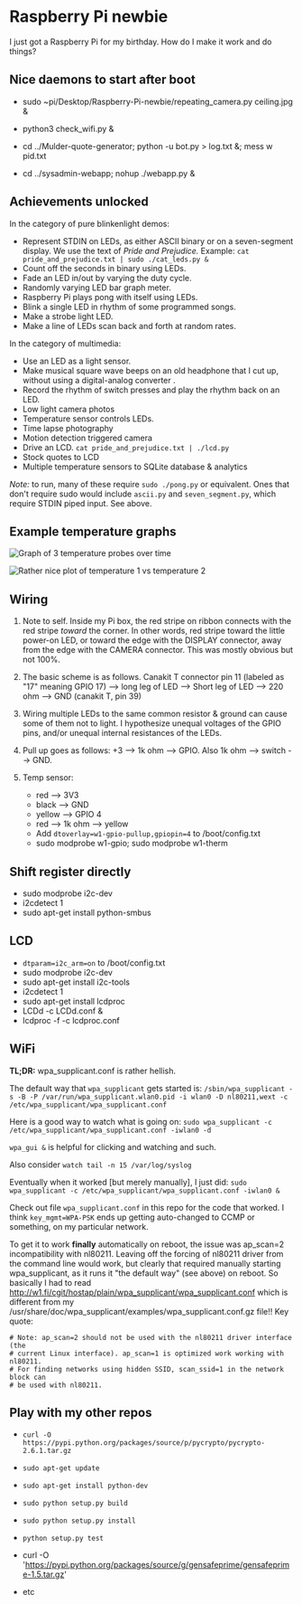 Raspberry Pi newbie
========

I just got a Raspberry Pi for my birthday. How do I make it work and
do things?

Nice daemons to start after boot
--------
* sudo ~pi/Desktop/Raspberry-Pi-newbie/repeating_camera.py ceiling.jpg &

* python3 check_wifi.py &

* cd ../Mulder-quote-generator; python -u bot.py > log.txt &; mess w pid.txt

* cd ../sysadmin-webapp; nohup ./webapp.py &


Achievements unlocked
--------

In the category of pure blinkenlight demos:

* Represent STDIN on LEDs, as either ASCII binary or on a
  seven-segment display. We use the text of _Pride and Prejudice._
  Example: `cat pride_and_prejudice.txt | sudo ./cat_leds.py &`
* Count off the seconds in binary using LEDs.
* Fade an LED in/out by varying the duty cycle.
* Randomly varying LED bar graph meter.
* Raspberry Pi plays pong with itself using LEDs.
* Blink a single LED in rhythm of some programmed songs.
* Make a strobe light LED.
* Make a line of LEDs scan back and forth at random rates.

In the category of multimedia:

* Use an LED as a light sensor.
* Make musical square wave beeps on an old headphone that I cut up,
  without using a digital-analog converter .
* Record the rhythm of switch presses and play the rhythm back on an
  LED.
* Low light camera photos
* Temperature sensor controls LEDs.
* Time lapse photography
* Motion detection triggered camera
* Drive an LCD. `cat pride_and_prejudice.txt | ./lcd.py`
* Stock quotes to LCD
* Multiple temperature sensors to SQLite database & analytics

*Note:* to run, many of these require `sudo ./pong.py` or
equivalent. Ones that don't require sudo would include `ascii.py` and
`seven_segment.py`, which require STDIN piped input. See above.


Example temperature graphs
--------
![Graph of 3 temperature probes over time](https://dl.dropboxusercontent.com/u/38640281/github_img/threeTempVsTime.png)

![Rather nice plot of temperature 1 vs temperature 2](https://dl.dropboxusercontent.com/u/38640281/github_img/catbedVsRadiator.png)


Wiring
--------

1. Note to self. Inside my Pi box, the red stripe on ribbon connects
with the red stripe *toward* the corner. In other words, red stripe
toward the little power-on LED, or toward the edge with the DISPLAY
connector, away from the edge with the CAMERA connector. This was
mostly obvious but not 100%.

2. The basic scheme is as follows. Canakit T connector pin 11 (labeled
as "17" meaning GPIO 17) --> long leg of LED --> Short leg of LED -->
220 ohm --> GND (canakit T, pin 39)

3. Wiring multiple LEDs to the same common resistor & ground can cause
some of them not to light. I hypothesize unequal voltages of the GPIO
pins, and/or unequal internal resistances of the LEDs.

4. Pull up goes as follows: +3 --> 1k ohm --> GPIO. Also 1k ohm -->
switch --> GND.

5. Temp sensor: 
    * red --> 3V3
    * black --> GND
    * yellow --> GPIO 4
    * red --> 1k ohm --> yellow
    * Add `dtoverlay=w1-gpio-pullup,gpiopin=4` to /boot/config.txt
    * sudo modprobe w1-gpio; sudo modprobe w1-therm

Shift register directly
--------
* sudo modprobe i2c-dev
* i2cdetect 1
* sudo apt-get install python-smbus



LCD
--------
* `dtparam=i2c_arm=on` to /boot/config.txt
* sudo modprobe i2c-dev
* sudo apt-get install i2c-tools
* i2cdetect 1
* sudo apt-get install lcdproc
* LCDd -c LCDd.conf &
* lcdproc -f -c lcdproc.conf

WiFi
--------

**TL;DR:** wpa_supplicant.conf is rather hellish.



The default way that `wpa_supplicant` gets started is:
`/sbin/wpa_supplicant -s -B -P /var/run/wpa_supplicant.wlan0.pid -i
wlan0 -D nl80211,wext -c /etc/wpa_supplicant/wpa_supplicant.conf`

Here is a good way to watch what is going on: `sudo wpa_supplicant
-c /etc/wpa_supplicant/wpa_supplicant.conf -iwlan0 -d`

`wpa_gui &` is helpful for clicking and watching and such.

Also consider `watch tail -n 15 /var/log/syslog`

Eventually when it worked [but merely manually], I just did: `sudo
wpa_supplicant -c /etc/wpa_supplicant/wpa_supplicant.conf -iwlan0 &`

Check out file `wpa_supplicant.conf` in this repo for the code that
worked. I think `key_mgmt=WPA-PSK` ends up getting auto-changed to
CCMP or something, on my particular network.

To get it to work **finally** automatically on reboot, the issue was
ap_scan=2 incompatibility with nl80211. Leaving off the forcing of
nl80211 driver from the command line would work, but clearly that
required manually starting wpa_supplicant, as it runs it "the default
way" (see above) on reboot. So basically I had to read
http://w1.fi/cgit/hostap/plain/wpa_supplicant/wpa_supplicant.conf
which is different from my
/usr/share/doc/wpa_supplicant/examples/wpa_supplicant.conf.gz file!!
Key quote:

    # Note: ap_scan=2 should not be used with the nl80211 driver interface (the
    # current Linux interface). ap_scan=1 is optimized work working with nl80211.
    # For finding networks using hidden SSID, scan_ssid=1 in the network block can
    # be used with nl80211.


Play with my other repos
--------

* `curl -O https://pypi.python.org/packages/source/p/pycrypto/pycrypto-2.6.1.tar.gz`

* `sudo apt-get update`

* `sudo apt-get install python-dev`

* `sudo python setup.py build`

* `sudo python setup.py install`

* `python setup.py test`

* curl -O 'https://pypi.python.org/packages/source/g/gensafeprime/gensafeprime-1.5.tar.gz'

* etc
